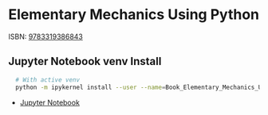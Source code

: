# Elementary Mechanics Using Python

ISBN: [9783319386843](https://isbnsearch.org/isbn/9783319386843)


## Jupyter Notebook venv Install
```bash
  # With active venv
  python -m ipykernel install --user --name=Book_Elementary_Mechanics_Using_Python 
```

* [Jupyter Notebook](https://ipywidgets.readthedocs.io/en/stable/user_install.html#installing-the-jupyterlab-extension)
